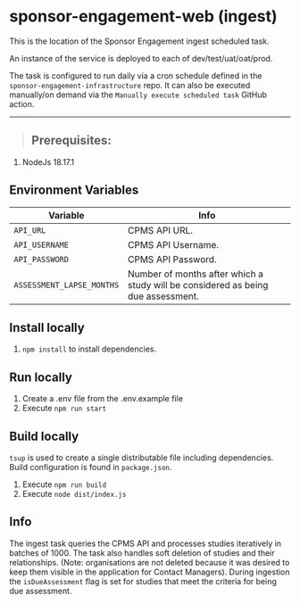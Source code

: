 # sponsor-engagement-web (ingest)

This is the location of the Sponsor Engagement ingest scheduled task.

An instance of the service is deployed to each of dev/test/uat/oat/prod.

The task is configured to run daily via a cron schedule defined in the `sponsor-engagement-infrastructure` repo. It can also be executed manually/on demand via the `Manually execute scheduled task` GitHub action.

---

> ## Prerequisites:

1. NodeJs 18.17.1

## Environment Variables

| Variable                  | Info                                                                             |
| ------------------------- | -------------------------------------------------------------------------------- |
| `API_URL`                 | CPMS API URL.                                                                    |
| `API_USERNAME`            | CPMS API Username.                                                               |
| `API_PASSWORD`            | CPMS API Password.                                                               |
| `ASSESSMENT_LAPSE_MONTHS` | Number of months after which a study will be considered as being due assessment. |

## Install locally

1. `npm install` to install dependencies.

## Run locally

1. Create a .env file from the .env.example file
2. Execute `npm run start`

## Build locally

`tsup` is used to create a single distributable file including dependencies. Build configuration is found in `package.json`.

1. Execute `npm run build`
2. Execute `node dist/index.js`

## Info

The ingest task queries the CPMS API and processes studies iteratively in batches of 1000. The task also handles soft deletion of studies and their relationships. (Note: organisations are not deleted because it was desired to keep them visible in the application for Contact Managers). During ingestion the `isDueAssessment` flag is set for studies that meet the criteria for being due assessment.
